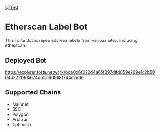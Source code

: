 [![Test](https://github.com/forta-network/etherscan-label-bot/actions/workflows/test.yml/badge.svg)](https://github.com/forta-network/etherscan-label-bot/actions/workflows/test.yml)
# Etherscan Label Bot

This Forta Bot scrapes address labels from various sites, including etherscan.

## Deployed Bot
https://explorer.forta.network/bot/0x6f022d4a65f397dffd059e269e1c2b5004d822f905674dbf518d968f744c2ede

## Supported Chains
- Mainnet
- BSC
- Polygon
- Arbitrum
- Optimism